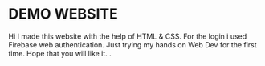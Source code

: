# DEMO WEBSITE
Hi I made this website with the help of HTML & CSS. For the login i used Firebase web authentication.
Just trying my hands on Web Dev for the first time. 
Hope that you will like it. 
</b>.
